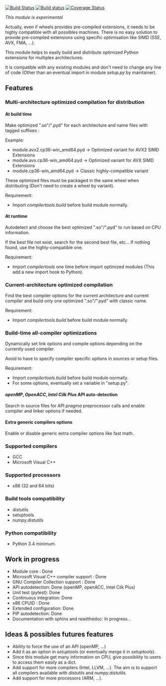[![Build Status](https://travis-ci.org/JGoutin/compilertools.svg?branch=master)](https://travis-ci.org/JGoutin/compilertools)
[![Build status](https://ci.appveyor.com/api/projects/status/khsf4rjrjo78xcmm?svg=true)](https://ci.appveyor.com/project/JGoutin/compilertools)
[![Coverage Status](https://coveralls.io/repos/github/JGoutin/compilertools/badge.svg?branch=master)](https://coveralls.io/github/JGoutin/compilertools?branch=master)

*This module is experimental*

Actually, even if wheels provides pre-compiled extensions, it needs to be highly compatible with all possibles machines.
There is no easy solution to provide pre-compiled extensions using specific optimisation like SIMD (SSE, AVX, FMA, ...).

This module helps to easily build and distribute optimized Python extensions for multiples architectures.

It is compatible with any existing modules and don't need to change any line of code (Other than an eventual import in module *setup.py* by maintainer).

## Features

### Multi-architecture optimized compilation for distribution

#### At build time

Make optimized ".so"/".pyd" for each architecture and name files with tagged suffixes : 

Example:
* module.avx2.cp36-win_amd64.pyd -> Optimized variant for AVX2 SIMD Extensions
* module.avx.cp36-win_amd64.pyd -> Optimized variant for AVX SIMD Extensions
* module.cp36-win_amd64.pyd -> Classic highly-compatible variant

These optimized files must be packaged in the same wheel when distributing (Don't need to create a wheel by variant).

Requirement:
* Import *compilertools.build* before build module normally.

#### At runtime

Autodetect and choose the best optimized ".so"/".pyd" to run based on CPU information.

If the best file not exist, search for the second best file, etc... If nothing found, use the highly-compatible one. 

Requirement:
* Import *compilertools* one time before import optimized modules (This add a new import hook to Python).

### Current-architecture optimized compilation

Find the best compiler options for the current architecture and current compiler and build only one optimized ".so"/".pyd" with classic name.

Requirement:
* Import *compilertools.build* before build module normally.

### Build-time all-compiler optimizations

Dynamically set link options and compile options depending on the currently used compiler.

Avoid to have to specify compiler specific options in sources or setup files.

Requirement:
* Import *compilertools.build* before build module normally.
* For some options, eventually set a variable in "setup.py".

#### *openMP*, *OpenACC*, *Intel Cilk Plus* API auto-detection

Search in source files for API *pragma* preprocessor calls and enable compiler and linker options if needed.

#### Extra generic compilers options

Enable or disable generic extra compiler options like fast math.

### Supported compilers

* GCC
* Microsoft Visual C++

### Supported processors

* x86 (32 and 64 bits)

### Build tools compatibility

* distutils
* setuptools
* numpy.distutils

### Python compatibility

* Python 3.4 minimum.

## Work in progress

* Module core : Done
* Microsoft Visual C++ compiler support : Done
* GNU Compiler Collection support : Done
* API autodetection: Done (openMP, openACC, Intel Cilk Plus)
* Unit test (pytest): Done
* Continuous integration: Done
* x86 CPUID : Done
* Extended configuration: Done
* PIP autodetection: Done
* Documentation with sphinx and readthedoc: In progress...

## Ideas & possibles futures features

* Ability to force the use of an API (openMP, ...)
* Add it as an option in *setuptools* (or eventually merge it in *setuptools*).
* Since this module get many information on CPU, give possibility to users to access them easily as a dict.
* Add support for more compilers (Intel, LLVM, ...). The aim is to support all compilers available with *distutils* and *numpy.distutils*.
* Add support for more processors (ARM, ...).
